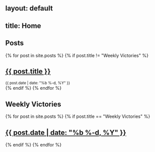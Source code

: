 layout: default
---
title: Home
---

## Posts

{% for post in site.posts %}
  {% if post.title != "Weekly Victories" %}
  <div class="post">
    <h2><a href="{{ post.url }}">{{ post.title }}</a></h2>
    <small>{{ post.date | date: "%b %-d, %Y" }}</small>
  </div>
  {% endif %}
{% endfor %}

## Weekly Victories

{% for post in site.posts %}
  {% if post.title == "Weekly Victories" %}
  <div class="post">
    <h2><a href="{{ post.url }}">{{ post.date | date: "%b %-d, %Y" }}</a></h2>
  </div>
  {% endif %}
{% endfor %}